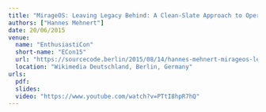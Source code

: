 ```yaml
---
title: "MirageOS: Leaving Legacy Behind: A Clean-Slate Approach to Operating Systems"
authors: ["Hannes Mehnert"]
date: 20/06/2015
venue:
  name: "EnthusiastiCon"
  short-name: "ECon15"
  url: "https://sourcecode.berlin/2015/08/14/hannes-mehnert-mirageos-leaving-legacy-behind-a-clean-slate-approach-to-operating-systems/"
  location: "Wikimedia Deutschland, Berlin, Germany"
urls:
  pdf:
  slides:
  video: "https://www.youtube.com/watch?v=PTtI8hpR7hQ"
---
```

